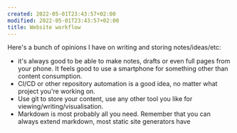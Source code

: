 ```yaml
---
created: 2022-05-01T23:43:57+02:00
modified: 2022-05-01T23:43:57+02:00
title: Website workflow
---
```


Here's a bunch of opinions I have on writing and storing notes/ideas/etc:

- it's always good to be able to make notes, drafts or even full pages from your phone. It feels good to use a smartphone for something other than content consumption.
- CI/CD or other repository automation is a good idea, no matter what project you're working on.
- Use git to store your content, use any other tool you like for viewing/writing/visualisation.
- Markdown is most probably all you need. Remember that you can always extend markdown, most static site generators have
